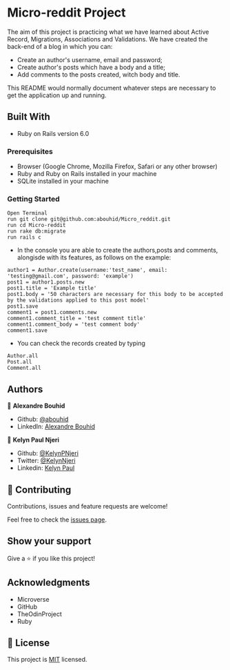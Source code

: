 # Micro-reddit Project
  The aim of this project is practicing what we have learned about Active Record, Migrations, Associations and Validations. We have created the back-end of a blog in which you can:
* Create an author's username, email and password;
* Create author's posts which have a body and a title;
* Add comments to the posts created, witch body and title.

This README would normally document whatever steps are necessary to get the
application up and running.

## Built With

- Ruby on Rails version 6.0

### Prerequisites

- Browser (Google Chrome, Mozilla Firefox, Safari or any other browser)
- Ruby and Ruby on Rails installed in your machine
- SQLite installed in your machine

### Getting Started
```
Open Terminal
run git clone git@github.com:abouhid/Micro_reddit.git
run cd Micro-reddit
run rake db:migrate
run rails c
```
- In the console you are able to create the authors,posts and comments, alongisde with its features, as follows on the example:

```
author1 = Author.create(username:'test_name', email: 'testing@gmail.com', password: 'example')
post1 = author1.posts.new
post1.title = 'Example title'
post1.body = '50 characters are necessary for this body to be accepted by the validations applied to this post model'
post1.save
comment1 = post1.comments.new
comment1.comment_title = 'test comment title'
comment1.comment_body = 'test comment body'
comment1.save
```
- You can check the records created by typing

```
Author.all
Post.all
Comment.all
```

## Authors

👤 **Alexandre Bouhid**

- Github: [@abouhid](https://github.com/abouhid)
- LinkedIn: [Alexandre Bouhid](https://www.linkedin.com/in/alexandrebouhid/)

👤 **Kelyn Paul Njeri**

- Github: [@KelynPNjeri](https://github.com/KelynPNjeri)
- Twitter: [@KelynNjeri](https://twitter.com/kelyn-njeri)
- Linkedin: [Kelyn Paul](https://linkedin.com/kelyn-paul)


## 🤝 Contributing

Contributions, issues and feature requests are welcome!

Feel free to check the [issues page]().

## Show your support

Give a ⭐️ if you like this project!

## Acknowledgments

- Microverse
- GitHub
- TheOdinProject
- Ruby

## 📝 License

This project is [MIT](lic.url) licensed.
